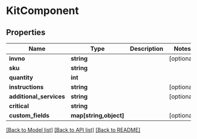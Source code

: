 # KitComponent

## Properties
Name | Type | Description | Notes
------------ | ------------- | ------------- | -------------
**invno** | **string** |  | [optional] 
**sku** | **string** |  | 
**quantity** | **int** |  | 
**instructions** | **string** |  | [optional] 
**additional_services** | **string** |  | [optional] 
**critical** | **string** |  | 
**custom_fields** | **map[string,object]** |  | [optional] 

[[Back to Model list]](../README.md#documentation-for-models) [[Back to API list]](../README.md#documentation-for-api-endpoints) [[Back to README]](../README.md)


